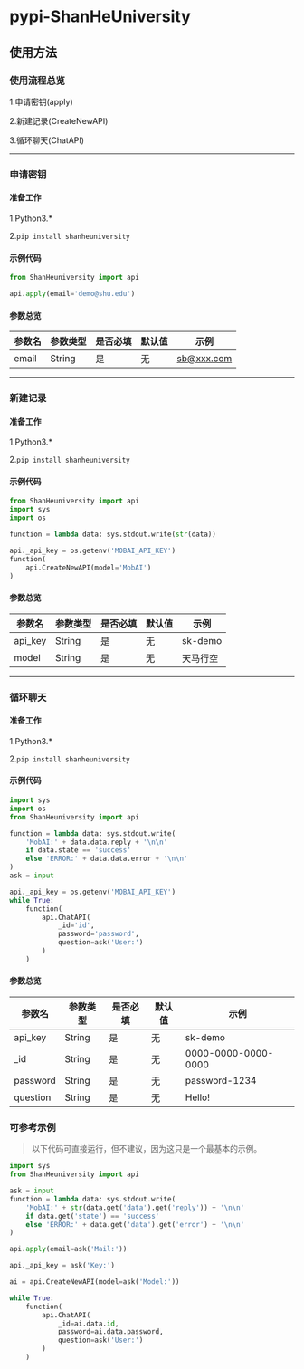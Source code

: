 # pypi-ShanHeUniversity

## **使用方法**

### **使用流程总览**

1.申请密钥(apply)

2.新建记录(CreateNewAPI)

3.循环聊天(ChatAPI)

---

### **申请密钥**

#### **准备工作**
1.Python3.*

2.`pip install shanheuniversity`

#### **示例代码**

```python
from ShanHeuniversity import api

api.apply(email='demo@shu.edu')

```

#### **参数总览**

| 参数名 | 参数类型 | 是否必填 | 默认值 | 示例 |
| --- | --- | --- | --- | --- |
| email | String | 是 | 无 | sb@xxx.com |

---

### **新建记录**

#### **准备工作**
1.Python3.*

2.`pip install shanheuniversity`

#### **示例代码**

```python
from ShanHeuniversity import api
import sys
import os

function = lambda data: sys.stdout.write(str(data))

api._api_key = os.getenv('MOBAI_API_KEY')
function(
    api.CreateNewAPI(model='MobAI')
)

```

#### **参数总览**

| 参数名 | 参数类型 | 是否必填 | 默认值 | 示例 |
| --- | --- | --- | --- | --- |
| api_key | String | 是 | 无 | sk-demo |
| model | String | 是 | 无 | 天马行空 |

---

### **循环聊天**

#### **准备工作**
1.Python3.*

2.`pip install shanheuniversity`

#### **示例代码**

```python
import sys
import os
from ShanHeuniversity import api

function = lambda data: sys.stdout.write(
    'MobAI:' + data.data.reply + '\n\n'
    if data.state == 'success'
    else 'ERROR:' + data.data.error + '\n\n'
)
ask = input

api._api_key = os.getenv('MOBAI_API_KEY')
while True:
    function(
        api.ChatAPI(
            _id='id',
            password='password',
            question=ask('User:')
        )
    )

```

#### **参数总览**

| 参数名 | 参数类型 | 是否必填 | 默认值 | 示例 |
| --- | --- | --- | --- | --- |
| api_key | String | 是 | 无 | sk-demo |
| _id | String | 是 | 无 | 0000-0000-0000-0000 |
| password | String | 是 | 无 | password-1234 |
| question | String | 是 | 无 | Hello! |


### 可参考示例

> 以下代码可直接运行，但不建议，因为这只是一个最基本的示例。

```python
import sys
from ShanHeuniversity import api

ask = input
function = lambda data: sys.stdout.write(
    'MobAI:' + str(data.get('data').get('reply')) + '\n\n'
    if data.get('state') == 'success'
    else 'ERROR:' + data.get('data').get('error') + '\n\n'
)

api.apply(email=ask('Mail:'))

api._api_key = ask('Key:')

ai = api.CreateNewAPI(model=ask('Model:'))

while True:
    function(
        api.ChatAPI(
            _id=ai.data.id,
            password=ai.data.password,
            question=ask('User:')
        )
    )

```
